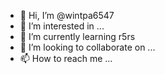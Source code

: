 - 👋 Hi, I’m @wintpa6547
- 👀 I’m interested in ...
- 🌱 I’m currently learning r5rs
- 💞️ I’m looking to collaborate on ...
- 📫 How to reach me ...

<!---
wintpa6547/wintpa6547 is a ✨ special ✨ repository because its `README.md` (this file) appears on your GitHub profile.
You can click the Preview link to take a look at your changes.
--->
